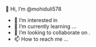  👋 Hi, I’m @mohiduli578
- 👀 I’m interested in 
- 🌱 I’m currently learning ...
- 💞️ I’m looking to collaborate on .
- 📫 How to reach me ...

<!---
mohiduli578/mohiduli578 is a ✨ special ✨ repository because its `README.md` (this file) appears on your GitHub profile.
You can click the Preview link to take a look at your changes.
--->
